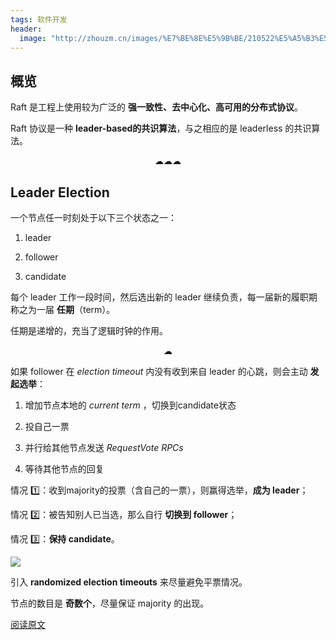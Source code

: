 ```yaml
---
tags: 软件开发
header:
  image: "http://zhouzm.cn/images/%E7%BE%8E%E5%9B%BE/210522%E5%A5%B3%E5%AD%A9.jpg"
---
```




## 概览

Raft 是工程上使用较为广泛的 **强一致性、去中心化、高可用的分布式协议**。

Raft 协议是一种 **leader-based的共识算法**，与之相应的是 leaderless 的共识算法。

<center>☁☁☁</center>

## Leader Election

一个节点任一时刻处于以下三个状态之一：

1. leader

2. follower

3. candidate

每个 leader 工作一段时间，然后选出新的 leader 继续负责，每一届新的履职期称之为一届 **任期**（term）。

任期是递增的，充当了逻辑时钟的作用。

<center>☁</center>

如果 follower 在 *election timeout* 内没有收到来自 leader 的心跳，则会主动 **发起选举**：

1. 增加节点本地的 *current term* ，切换到candidate状态

2. 投自己一票

3. 并行给其他节点发送 *RequestVote RPCs*

4. 等待其他节点的回复

情况 1️⃣：收到majority的投票（含自己的一票），则赢得选举，**成为 leader**；

情况 2️⃣：被告知别人已当选，那么自行 **切换到 follower**；

情况 3️⃣：**保持 candidate**。

![](http://zhouzm.cn/DailyRead/assets/images/210521-Raft%E7%8A%B6%E6%80%81.png)

引入 **randomized election timeouts** 来尽量避免平票情况。

节点的数目是 **奇数个**，尽量保证 majority 的出现。

[阅读原文](https://www.cnblogs.com/xybaby/p/10124083.html)

